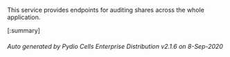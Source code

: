 






This service provides endpoints for auditing shares across the whole application.

[:summary]

###### Auto generated by Pydio Cells Enterprise Distribution v2.1.6 on 8-Sep-2020
